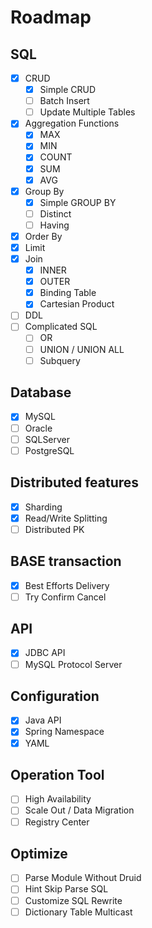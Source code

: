 # Roadmap

## SQL
- [x] CRUD
    - [x] Simple CRUD
    - [ ] Batch Insert
    - [ ] Update Multiple Tables
- [x] Aggregation Functions
    - [x] MAX
    - [x] MIN
    - [x] COUNT
    - [x] SUM
    - [x] AVG
- [x] Group By
    - [x] Simple GROUP BY
    - [ ] Distinct
    - [ ] Having
- [x] Order By
- [x] Limit
- [x] Join
    - [x] INNER
    - [x] OUTER
    - [x] Binding Table
    - [x] Cartesian Product
- [ ] DDL
- [ ] Complicated SQL
    - [ ] OR
    - [ ] UNION / UNION ALL
    - [ ] Subquery

## Database
- [x] MySQL
- [ ] Oracle
- [ ] SQLServer
- [ ] PostgreSQL

## Distributed features
- [x] Sharding
- [x] Read/Write Splitting
- [ ] Distributed PK

## BASE transaction
- [x] Best Efforts Delivery
- [ ] Try Confirm Cancel

## API 
- [x] JDBC API
- [ ] MySQL Protocol Server

## Configuration
- [x] Java API
- [x] Spring Namespace
- [x] YAML

## Operation Tool
- [ ] High Availability
- [ ] Scale Out / Data Migration
- [ ] Registry Center 

## Optimize
- [ ] Parse Module Without Druid
- [ ] Hint Skip Parse SQL
- [ ] Customize SQL Rewrite
- [ ] Dictionary Table Multicast
